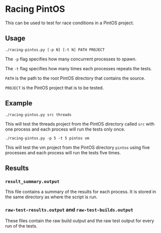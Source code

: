 
# Racing PintOS

This can be used to test for race conditions in a PintOS project.

## Usage

    ./racing-pintos.py [-p N] [-t N] PATH PROJECT

The `-p` flag specifies how many concurrent processes to spawn.

The `-t` flag specifies how many times each processes repeats the tests.

`PATH` is the path to the root PintOS directory that contains the source.

`PROJECT` is the PintOS project that is to be tested.

## Example

    ./racing-pintos.py src threads

This will test the threads project from the PintOS directory called `src` with one
process and each process will run the tests only once.

    ./racing-pintos.py -p 5 -t 5 pintos vm

This will test the vm project from the PintOS directory `pintos` using five
processes and each process will run the tests five times.

## Results

### `result_summary.output`

This file contains a summary of the results for each process. It is stored in
the same directory as where the script is run.

### `raw-test-results.output` and `raw-test-builds.output`

These files contain the raw build output and the raw test output for every run
of the tests.
